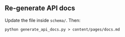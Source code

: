 ## Re-generate API docs

Update the file inside `schema/`. Then:

    python generate_api_docs.py > content/pages/docs.md
